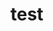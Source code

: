 <!--
 * @Author: WallerChen weiruiqw@gmail.com
 * @Date: 2022-07-15 17:31:57
 * @LastEditors: WallerChen weiruiqw@gmail.com
 * @LastEditTime: 2022-07-15 17:32:01
 * @FilePath: /fe-learn/Font-End-House/README.md
 * @Description: 这是默认设置,请设置`customMade`, 打开koroFileHeader查看配置 进行设置: https://github.com/OBKoro1/koro1FileHeader/wiki/%E9%85%8D%E7%BD%AE
-->
# test